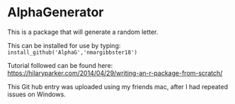 # AlphaGenerator
This is a package that will generate a random letter. 


This can be installed for use by typing: 
`install_github('AlphaG','nmargibbster18')`

Tutorial followed can be found here: https://hilaryparker.com/2014/04/29/writing-an-r-package-from-scratch/

This Git hub entry was uploaded using my friends mac, after I had repeated issues on Windows. 
